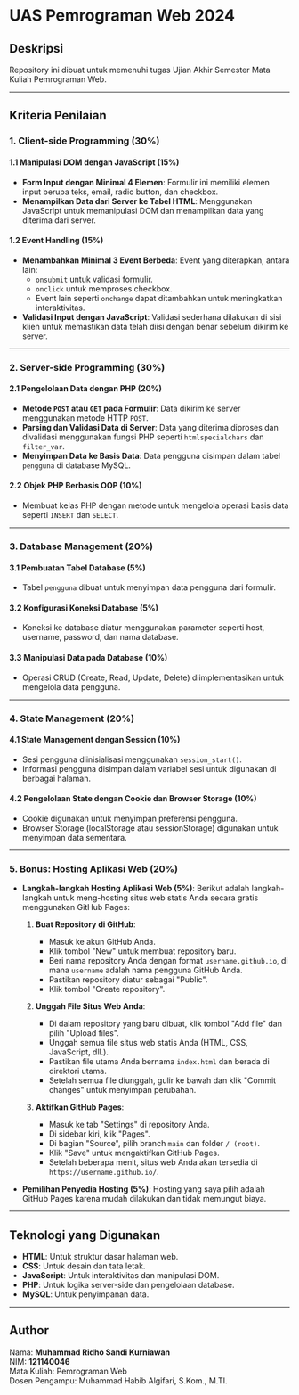 # UAS Pemrograman Web 2024

## Deskripsi
Repository ini dibuat untuk memenuhi tugas Ujian Akhir Semester Mata Kuliah Pemrograman Web.

---

## Kriteria Penilaian

### **1. Client-side Programming (30%)**
#### 1.1 Manipulasi DOM dengan JavaScript (15%)
- **Form Input dengan Minimal 4 Elemen**: 
  Formulir ini memiliki elemen input berupa teks, email, radio button, dan checkbox.
- **Menampilkan Data dari Server ke Tabel HTML**: 
  Menggunakan JavaScript untuk memanipulasi DOM dan menampilkan data yang diterima dari server.

#### 1.2 Event Handling (15%)
- **Menambahkan Minimal 3 Event Berbeda**:
  Event yang diterapkan, antara lain:
  - `onsubmit` untuk validasi formulir.
  - `onclick` untuk memproses checkbox.
  - Event lain seperti `onchange` dapat ditambahkan untuk meningkatkan interaktivitas.
- **Validasi Input dengan JavaScript**:
  Validasi sederhana dilakukan di sisi klien untuk memastikan data telah diisi dengan benar sebelum dikirim ke server.

---

### **2. Server-side Programming (30%)**
#### 2.1 Pengelolaan Data dengan PHP (20%)
- **Metode `POST` atau `GET` pada Formulir**: 
  Data dikirim ke server menggunakan metode HTTP `POST`.
- **Parsing dan Validasi Data di Server**: 
  Data yang diterima diproses dan divalidasi menggunakan fungsi PHP seperti `htmlspecialchars` dan `filter_var`.
- **Menyimpan Data ke Basis Data**: 
  Data pengguna disimpan dalam tabel `pengguna` di database MySQL.

#### 2.2 Objek PHP Berbasis OOP (10%)
- Membuat kelas PHP dengan metode untuk mengelola operasi basis data seperti `INSERT` dan `SELECT`.

---

### **3. Database Management (20%)**
#### 3.1 Pembuatan Tabel Database (5%)
- Tabel `pengguna` dibuat untuk menyimpan data pengguna dari formulir.

#### 3.2 Konfigurasi Koneksi Database (5%)
- Koneksi ke database diatur menggunakan parameter seperti host, username, password, dan nama database.

#### 3.3 Manipulasi Data pada Database (10%)
- Operasi CRUD (Create, Read, Update, Delete) diimplementasikan untuk mengelola data pengguna.

---

### **4. State Management (20%)**
#### 4.1 State Management dengan Session (10%)
- Sesi pengguna diinisialisasi menggunakan `session_start()`.
- Informasi pengguna disimpan dalam variabel sesi untuk digunakan di berbagai halaman.

#### 4.2 Pengelolaan State dengan Cookie dan Browser Storage (10%)
- Cookie digunakan untuk menyimpan preferensi pengguna.
- Browser Storage (localStorage atau sessionStorage) digunakan untuk menyimpan data sementara.

---

### **5. Bonus: Hosting Aplikasi Web (20%)**
- **Langkah-langkah Hosting Aplikasi Web (5%)**:
  Berikut adalah langkah-langkah untuk meng-hosting situs web statis Anda secara gratis menggunakan GitHub Pages:

  1. **Buat Repository di GitHub**:
     - Masuk ke akun GitHub Anda.
     - Klik tombol "New" untuk membuat repository baru.
     - Beri nama repository Anda dengan format `username.github.io`, di mana `username` adalah nama pengguna GitHub Anda.
     - Pastikan repository diatur sebagai "Public".
     - Klik tombol "Create repository".

  2. **Unggah File Situs Web Anda**:
     - Di dalam repository yang baru dibuat, klik tombol "Add file" dan pilih "Upload files".
     - Unggah semua file situs web statis Anda (HTML, CSS, JavaScript, dll.).
     - Pastikan file utama Anda bernama `index.html` dan berada di direktori utama.
     - Setelah semua file diunggah, gulir ke bawah dan klik "Commit changes" untuk menyimpan perubahan.

  3. **Aktifkan GitHub Pages**:
     - Masuk ke tab "Settings" di repository Anda.
     - Di sidebar kiri, klik "Pages".
     - Di bagian "Source", pilih branch `main` dan folder `/ (root)`.
     - Klik "Save" untuk mengaktifkan GitHub Pages.
     - Setelah beberapa menit, situs web Anda akan tersedia di `https://username.github.io/`.

- **Pemilihan Penyedia Hosting (5%)**:
  Hosting yang saya pilih adalah GitHub Pages karena mudah dilakukan dan tidak memungut biaya.

---

## Teknologi yang Digunakan
- **HTML**: Untuk struktur dasar halaman web.
- **CSS**: Untuk desain dan tata letak.
- **JavaScript**: Untuk interaktivitas dan manipulasi DOM.
- **PHP**: Untuk logika server-side dan pengelolaan database.
- **MySQL**: Untuk penyimpanan data.

---

## Author
Nama: **Muhammad Ridho Sandi Kurniawan**  
NIM: **121140046**  
Mata Kuliah: Pemrograman Web  
Dosen Pengampu: Muhammad Habib Algifari, S.Kom., M.TI.
